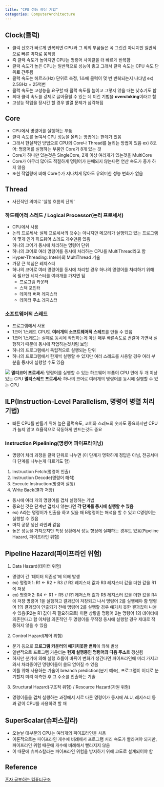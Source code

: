 ```yaml
---
title: "CPU 성능 향상 기법"
categories: ComputerArchitecture
---
```

## Clock(클럭)
- 클럭 신호가 빠르게 반복되면 CPU와 그 외의 부품들은 꼭 그런건 아니지만 일반적으로 빠른 박자로 움직임
- 즉 클럭 속도가 높아지면 CPU는 명령어 사이클을 더 빠르게 반복함
- 클럭 속도가 높은 CPU는 일반적으로 성능이 좋고 그래서 클럭 속도는 CPU 속도 단위로 간주됨
- 클럭 속도는 헤르츠(Hz) 단위로 측정, 1초에 클럭이 몇 번 반복되는지 나타냄 ex) 2.5GHz = 25억번
- 클럭 속도는 고성능을 요구할 때 클럭 속도를 높이고 그렇지 않을 때는 낮추기도 함
- 최대 클럭 속도를 강제로 끌어올릴 수 있는 데 이런 기법을 **overcloking**이라고 함
- 고성능 작업을 장시간 할 경우 발열 문제가 심각해짐

## Core
- CPU에서 명령어를 실행하는 부품
- 클럭 속도를 높여서 CPU 성능을 올리는 방법에는 한계가 있음
- 그래서 현실적인 방법으로 CPU의 Core나 Thread를 늘리는 방법이 있음 ex) 8코어: 명령어를 실행하는 부품인 Core가 8개 있는 것
- Core가 하나만 있는것은 SingleCore, 2개 이상 여러개가 있는것을 MultiCore
- Core가 아무리 많아도 적절하게 명령어가 분배되지 않는다면 연산 속도가 증가 하지 않음
- 또한 작업량에 비해 Core수가 지나치게 많아도 유의미한 성능 변화가 없음

## Thread
- 사전적인 의미로 '실행 흐름의 단위'

### 하드웨어적 스레드 / Logical Processor(논리 프로세서)
- CPU에서 사용
- 논리 프로세서: 실제 프로세서의 갯수는 아니지만 메모리가 실행되고 있는 프로그램이 몇개 인가 하드웨어 스레드 개수만큼 있음
- 하나의 코어가 동시에 처리하는 명령어 단위
- 하나의 코어로 여러 명령어를 동시에 처리하는 CPU를 MultiThread라고 함
- Hyper-Threading: Intel사의 MultiThread 기술
- 가장 큰 핵심은 레지스터
- 하나의 코어로 여러 명령어를 동시에 처리할 경우 하나의 명령어를 처리하기 위해 꼭 필요한 레지스터를 여러개를 가지면 됨
    - 프로그램 카운터
    - 스택 포인터
    - 데이터 버퍼 레지스터
    - 데이터 주소 레지스터
    
### 소프트웨어적 스레드
- 프로그램에서 사용
- 1코어 1스레드 CPU도 **여러개의 소프트웨어적 스레드**를 만들 수 있음
- 1코어 1스레드는 실제로 동시에 작업하는게 아닌 매우 빠른속도로 번갈아 가면서 실행하기 때문에 동시에 작업하는것처럼 보임
- 하나의 프로그램에서 독립적으로 실행되는 단위
- 하나의 프로그램에서 한개씩 실행할 수 있지만 여러 스레드를 사용할 경우 여러 부분을 동시에 실행할 수도 있음

![]({{site.url}}/images/CoreThread.png)
**멀티코어 프로세서**: 명령어를 실행할 수 있는 하드웨어 부품이 CPU 안에 두 개 이상 있는 CPU
**멀티스레드 프로세서**: 하나의 코어로 여러개의 명령어를 동시에 실행할 수 있는 CPU

## ILP(Instruction-Level Parallelism, 명령어 병렬 처리 기법)
- 빠른 CPU를 만들기 위해 높은 클럭속도, 코어와 스레드의 숫자도 중요하지만 CPU가 놀지 않고 효율적으로 작동하게 만드는것도 중요

### Instruction Pipelining(명령어 파이프라이닝)
- 명령어 처리 과정을 클럭 단위로 나누면 (이 단계가 명확하게 정답은 아님, 전공서마다 단계를 나누는게 다르기도 함)
1. Instruction Fetch(명령어 인출)
2. Instruction Decode(명령어 해석)
3. Execute Instruction(명령어 실행)
4. Write Back(결과 저장)
- 동시에 여러 개의 명령어를 겹처 실행하는 기법
- 중요한 것은 단계만 겹치지 않는다면 **각 단계를 동시에 실행할 수 있음**
- ex) A라는 명령어가 인출을 하고 있을 때 B명령어는 해석을 할 수 있고 C명령어는 실행할 수 있음
- 마치 공장 생산 라인과 같음
- 높은 성능을 가져오지만 특정 상황에서 성능 향상에 실패하는 경우도 있음(Pipeline Hazard, 파이프라인 위험)

## Pipeline Hazard(파이프라인 위험)
1. Data Hazard(데이터 위험)
- 명령어 간 '데이터 의존성'에 의해 발생
- ex) 명령어1: R1 <- R2 + R3 // R2 레지스터 값과 R3 레지스터 값을 더한 값을 R1에 저장
- ex) 명령어2: R4 <- R1 + R5 // R1 레저스터 값과 R5 레지스터 값을 더한 값을 R4에 저장
명령어 1을 실행하고 결과값이 저장되고 나서 명령어 2를 실행해야 함
명령어 1의 결과값이 인출되기 전에 명령어 2를 실행할 경우 예기치 못한 결과값이 나올 수 있음(R2는 R1 값이 꼭 필요하므로)
이런 상황을 명령어 2는 명령어 1의 데이터에 의존한다고 함
이처럼 의존적인 두 명령어를 무작정 동시에 실행할 경우 제대로 작동하지 않을 수 있음

2. Control Hazard(제어 위험)
- 분기 등으로 **프로그램 카운터의 예기치못한 변화**에 의해 발생
- 일반적으로 프로그램 카운터는 **현재 실행중인 명령어의 다음 주소**로 갱신됨
- 하지만 분기에 의해 실행 흐름이 바뀌어 변화가 생긴다면 파이프라인에 미리 가지고 와서 처리중이던 명령어들이 쓸모 없어질 수 있음
- 이를 위해 사용하는 기술이 breanch prediction(분기 예측), 프로그램이 어디로 분기할지 미리 예측한 후 그 주소를 인출하는 기술 

3. Structural Hazard(구조적 위험) / Resource Hazard(자원 위험)
- 명령어들을 겹쳐 실행하는 과정에서 서로 다른 명령어가 동시에 ALU, 레지스터 등과 같이 CPU를 사용하려 할 때

## SuperScalar(슈퍼스칼라)
- 오늘날 대부분의 CPU는 여러개의 파이프라인을 사용
- 이론적으로는 파이프라인 개수에 비례해서 프로그램 처리 속도가 빨라져야 되지만, 파이프라인 위험 때문에 개수에 비례해서 빨라지지 않음
- 이 때문에 슈퍼스칼라는 파이프라인 위험을 방지하기 위해 고도로 설계되어야 함


## Reference
[혼자 공부하는 컴퓨터구조]()
